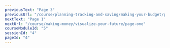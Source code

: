 ```yaml
---
previousText: "Page 3"
previousUrl: "/course/planning-tracking-and-saving/making-your-budget/page-three"
nextText: "Page 1"
nextUrl: "/course/making-money/visualize-your-future/page-one"
courseModuleId: "5"
sessionId: "4"
pageId: "4"
---
```




